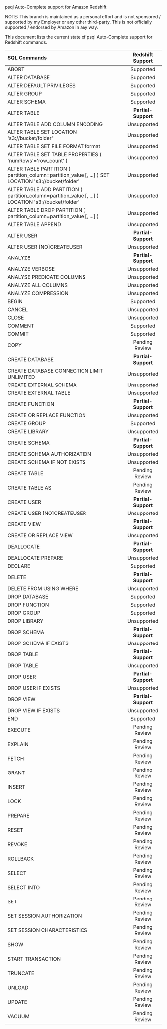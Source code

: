psql Auto-Complete support for Amazon Redshift

NOTE: This branch is maintained as a personal effort and is not sponsored / supported by my Employer or any other third-party. This is not officially supported / endorsed by Amazon in any way.

This document lists the current state of psql Auto-Complete support for Redshift commands.

SQL Commands | Redshift Support
:----------- |:-------:
ABORT | Supported
ALTER DATABASE | Supported
ALTER DEFAULT PRIVILEGES | Supported
ALTER GROUP | Supported
ALTER SCHEMA | Supported
ALTER TABLE | **Partial-Support**
ALTER TABLE ADD COLUMN ENCODING | Unsupported
ALTER TABLE SET LOCATION 's3://bucket/folder' | Unsupported
ALTER TABLE SET FILE FORMAT format | Unsupported
ALTER TABLE SET TABLE PROPERTIES ( 'numRows'='row_count' ) | Unsupported
ALTER TABLE PARTITION ( partition_column=partition_value [, ...] ) SET LOCATION 's3://bucket/folder' | Unsupported
ALTER TABLE ADD PARTITION ( partition_column=partition_value [, ...] ) LOCATION 's3://bucket/folder' | Unsupported
ALTER TABLE DROP PARTITION ( partition_column=partition_value [, ...] ) | Unsupported
ALTER TABLE APPEND | Unsupported
ALTER USER | **Partial-Support**
ALTER USER [NO]CREATEUSER | Unsupported
ANALYZE | **Partial-Support**
ANALYZE VERBOSE | Unsupported
ANALYSE PREDICATE COLUMNS | Unsupported
ANALYZE ALL COLUMNS | Unsupported
ANALYZE COMPRESSION | Unsupported
BEGIN | Supported
CANCEL | Unsupported
CLOSE | Unsupported
COMMENT | Supported
COMMIT | Supported
COPY | Pending Review
CREATE DATABASE | **Partial-Support**
CREATE DATABASE CONNECTION LIMIT UNLIMITED | Unsupported
CREATE EXTERNAL SCHEMA | Unsupported
CREATE EXTERNAL TABLE | Unsupported
CREATE FUNCTION | **Partial-Support**
CREATE OR REPLACE FUNCTION | Unsupported
CREATE GROUP | Supported
CREATE LIBRARY | Unsupported
CREATE SCHEMA | **Partial-Support**
CREATE SCHEMA AUTHORIZATION | Unsupported
CREATE SCHEMA IF NOT EXISTS | Unsupported
CREATE TABLE | Pending Review
CREATE TABLE AS | Pending Review
CREATE USER | **Partial-Support**
CREATE USER [NO]CREATEUSER | Unsupported
CREATE VIEW | **Partial-Support**
CREATE OR REPLACE VIEW | Unsupported
DEALLOCATE | **Partial-Support**
DEALLOCATE PREPARE | Unsupported
DECLARE | Supported
DELETE | **Partial-Support**
DELETE FROM USING WHERE | Unsupported
DROP DATABASE | Supported
DROP FUNCTION | Supported
DROP GROUP | Supported
DROP LIBRARY | Unsupported
DROP SCHEMA | **Partial-Support**
DROP SCHEMA IF EXISTS | Unsupported
DROP TABLE | **Partial-Support**
DROP TABLE | Unsupported
DROP USER | **Partial-Support**
DROP USER IF EXISTS | Unsupported
DROP VIEW | **Partial-Support**
DROP VIEW IF EXISTS | Unsupported
END | Supported
EXECUTE | Pending Review
EXPLAIN | Pending Review
FETCH | Pending Review
GRANT | Pending Review
INSERT | Pending Review
LOCK | Pending Review
PREPARE | Pending Review
RESET | Pending Review
REVOKE | Pending Review
ROLLBACK | Pending Review
SELECT | Pending Review
SELECT INTO | Pending Review
SET | Pending Review
SET SESSION AUTHORIZATION | Pending Review
SET SESSION CHARACTERISTICS | Pending Review
SHOW | Pending Review
START TRANSACTION | Pending Review
TRUNCATE | Pending Review
UNLOAD | Pending Review
UPDATE | Pending Review
VACUUM | Pending Review

